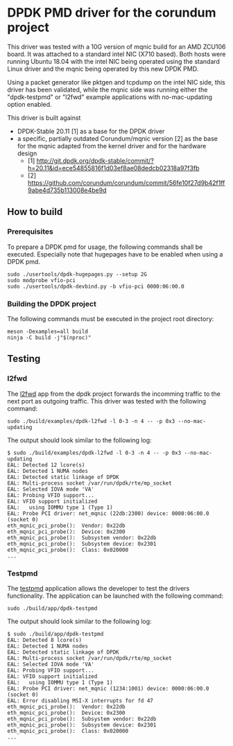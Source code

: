 # DPDK PMD driver for the corundum project

This driver was tested with a 10G version of mqnic build for an AMD ZCU106 board. It was attached to a standard intel
NIC (X710 based). Both hosts were running Ubuntu 18.04 with the intel NIC being operated using the standard Linux driver
and the mqnic being operated by this new DPDK PMD.

Using a packet generator like pktgen and tcpdump on the intel NIC side, this driver has been validated, while the mqnic
side was running either the "dpdk-testpmd" or "l2fwd" example applications with no-mac-updating option enabled.

This driver is built against

- DPDK-Stable 20.11 [1] as a base for the DPDK driver
- a specific, partially outdated Corundum/mqnic version [2]
  as the base for the mqnic adapted from the kernel driver
  and for the hardware design
    - [1] http://git.dpdk.org/dpdk-stable/commit/?h=20.11&id=ece54855816f1d03ef8ae08dedcb02318a97f3fb
    - [2] https://github.com/corundum/corundum/commit/56fe10f27d9b42f1ff9abe4d735b113008e4be9d

## How to build

### Prerequisites

To prepare a DPDK pmd for usage, the following commands shall be executed. Especially note that hugepages have to be
enabled when using a DPDK pmd.

```shell
sudo ./usertools/dpdk-hugepages.py --setup 2G
sudo modprobe vfio-pci
sudo ./usertools/dpdk-devbind.py -b vfio-pci 0000:06:00.0
```

### Building the DPDK project

The following commands must be executed in the project root directory:

```shell
meson -Dexamples=all build
ninja -C build -j"$(nproc)"
```

## Testing

### l2fwd

The [l2fwd](https://doc.dpdk.org/guides-20.11/sample_app_ug/l2_forward_real_virtual.html) app from the dpdk project
forwards the incomming traffic to the next port as outgoing traffic. This driver was tested with the following command:

```shell
sudo ./build/examples/dpdk-l2fwd -l 0-3 -n 4 -- -p 0x3 --no-mac-updating
```

The output should look similar to the following log:

```
$ sudo ./build/examples/dpdk-l2fwd -l 0-3 -n 4 -- -p 0x3 --no-mac-updating
EAL: Detected 12 lcore(s)
EAL: Detected 1 NUMA nodes
EAL: Detected static linkage of DPDK
EAL: Multi-process socket /var/run/dpdk/rte/mp_socket
EAL: Selected IOVA mode 'VA'
EAL: Probing VFIO support...
EAL: VFIO support initialized
EAL:   using IOMMU type 1 (Type 1)
EAL: Probe PCI driver: net_mqnic (22db:2300) device: 0000:06:00.0 (socket 0)
eth_mqnic_pci_probe():  Vendor: 0x22db
eth_mqnic_pci_probe():  Device: 0x2300
eth_mqnic_pci_probe():  Subsystem vendor: 0x22db
eth_mqnic_pci_probe():  Subsystem device: 0x2301
eth_mqnic_pci_probe():  Class: 0x020000
...
```

### Testpmd

The [testpmd](https://doc.dpdk.org/guides-20.11/testpmd_app_ug/index.html) application allows the developer to test the
drivers functionality. The application can be launched with the following command:

```shell
sudo ./build/app/dpdk-testpmd
```

The output should look similar to the following log:

```
$ sudo ./build/app/dpdk-testpmd
EAL: Detected 8 lcore(s)
EAL: Detected 1 NUMA nodes
EAL: Detected static linkage of DPDK
EAL: Multi-process socket /var/run/dpdk/rte/mp_socket
EAL: Selected IOVA mode 'VA'
EAL: Probing VFIO support...
EAL: VFIO support initialized
EAL:   using IOMMU type 1 (Type 1)
EAL: Probe PCI driver: net_mqnic (1234:1001) device: 0000:06:00.0 (socket 0)
EAL: Error disabling MSI-X interrupts for fd 47
eth_mqnic_pci_probe():  Vendor: 0x22db
eth_mqnic_pci_probe():  Device: 0x2300
eth_mqnic_pci_probe():  Subsystem vendor: 0x22db
eth_mqnic_pci_probe():  Subsystem device: 0x2301
eth_mqnic_pci_probe():  Class: 0x020000
...
```
